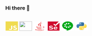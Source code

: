 ### Hi there 👋

<!--
**CoutinhoThiago/CoutinhoThiago** is a ✨ _special_ ✨ repository because its `README.md` (this file) appears on your GitHub profile.

Here are some ideas to get you started:

- 🔭 I’m currently working on ...
- 🌱 I’m currently learning ...
- 👯 I’m looking to collaborate on ...
- 🤔 I’m looking for help with ...
- 💬 Ask me about ...
- 📫 How to reach me: ...
- 😄 Pronouns: ...
- ⚡ Fun fact: ...
-->


<div style="display: inline_block"><br>
  <img align="center" height="30" width="40" src="https://raw.githubusercontent.com/devicons/devicon/master/icons/javascript/javascript-plain.svg">
  <img align="center" height="30" width="40" src="https://www.google.com/url?sa=i&url=https%3A%2F%2Fzenn.dev%2Fleaner_dev%2Farticles%2F20210708-cypress-tips&psig=AOvVaw1jUf_wVlkF64zT3Bv-Qgmw&ust=1684443573382000&source=images&cd=vfe&ved=0CBEQjRxqFwoTCJj47rif_f4CFQAAAAAdAAAAABA0">
  <img align="center" height="30" width="40" src="https://raw.githubusercontent.com/devicons/devicon/master/icons/java/java-plain.svg">
  <img align="center" height="30" width="40" src="https://github.com/devicons/devicon/blob/master/icons/selenium/selenium-original.svg">
  <img align="center" height="30" width="40" src="https://github.com/devicons/devicon/blob/master/icons/cucumber/cucumber-plain.svg">
  <img align="center" height="30" width="40" src="https://raw.githubusercontent.com/devicons/devicon/master/icons/python/python-original.svg">
</div>
 
